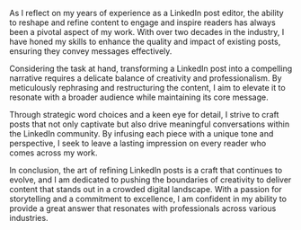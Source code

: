 As I reflect on my years of experience as a LinkedIn post editor, the ability to reshape and refine content to engage and inspire readers has always been a pivotal aspect of my work. With over two decades in the industry, I have honed my skills to enhance the quality and impact of existing posts, ensuring they convey messages effectively.

Considering the task at hand, transforming a LinkedIn post into a compelling narrative requires a delicate balance of creativity and professionalism. By meticulously rephrasing and restructuring the content, I aim to elevate it to resonate with a broader audience while maintaining its core message.

Through strategic word choices and a keen eye for detail, I strive to craft posts that not only captivate but also drive meaningful conversations within the LinkedIn community. By infusing each piece with a unique tone and perspective, I seek to leave a lasting impression on every reader who comes across my work.

In conclusion, the art of refining LinkedIn posts is a craft that continues to evolve, and I am dedicated to pushing the boundaries of creativity to deliver content that stands out in a crowded digital landscape. With a passion for storytelling and a commitment to excellence, I am confident in my ability to provide a great answer that resonates with professionals across various industries.